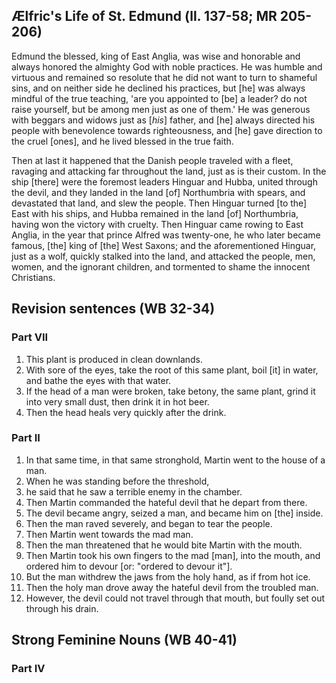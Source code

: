 ## Ælfric's Life of St. Edmund (ll. 137-58; MR 205-206)

Edmund the blessed, king of East Anglia, was wise and honorable and always honored the almighty God with noble practices. He was humble and virtuous and remained so resolute that he did not want to turn to shameful sins, and on neither side he declined his practices, but [he] was always mindful of the true teaching, 'are you appointed to [be] a leader? do not raise yourself, but be among men just as one of them.' He was generous with beggars and widows just as [_his_] father, and [he] always directed his people with benevolence towards righteousness, and [he] gave direction to the cruel [ones], and he lived blessed in the true faith.

Then at last it happened that the Danish people traveled with a fleet, ravaging and attacking far throughout the land, just as is their custom. In the ship [there] were the foremost leaders Hinguar and Hubba, united through the devil, and they landed in the land [of] Northumbria with spears, and devastated that land, and slew the people. Then Hinguar turned [to the] East with his ships, and Hubba remained in the land [of] Northumbria, having won the victory with cruelty. Then Hinguar came rowing to East Anglia, in the year that prince Alfred was twenty-one, he who later became famous, [the] king of [the] West Saxons; and the aforementioned Hinguar, just as a wolf, quickly stalked into the land, and attacked the people, men, women, and the ignorant children, and tormented to shame the innocent Christians.

## Revision sentences (WB 32-34)

### Part VII

1. This plant is produced in clean downlands.
2. With sore of the eyes, take the root of this same plant, boil [it] in water, and bathe the eyes with that water.
3. If the head of a man were broken, take betony, the same plant, grind it into very small dust, then drink it in hot beer.
4. Then the head heals very quickly after the drink.

### Part II

1. In that same time, in that same stronghold, Martin went to the house of a man.
2. When he was standing before the threshold,
3. he said that he saw a terrible enemy in the chamber.
4. Then Martin commanded the hateful devil that he depart from there.
5. The devil became angry, seized a man, and became him on [the] inside.
6. Then the man raved severely, and began to tear the people.
7. Then Martin went towards the mad man.
8. Then the man threatened that he would bite Martin with the mouth.
9. Then Martin took his own fingers to the mad [man], into the mouth, and ordered him to devour [or: "ordered to devour it"].
10. But the man withdrew the jaws from the holy hand, as if from hot ice.
11. Then the holy man drove away the hateful devil from the troubled man.
12. However, the devil could not travel through that mouth, but foully set out through his drain.

## Strong Feminine Nouns (WB 40-41)

### Part IV
